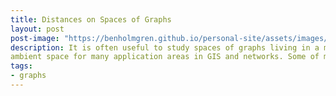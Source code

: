 ```yaml
---
title: Distances on Spaces of Graphs
layout: post
post-image: "https://benholmgren.github.io/personal-site/assets/images/torre.png"
description: It is often useful to study spaces of graphs living in a metric
ambient space for many application areas in GIS and networks. Some of my research studies and defines these spaces rigorously.
tags:
- graphs
---
```


